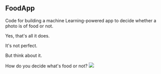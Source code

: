 ## F o o d A p p 

Code for building a machine Learning-powered app to decide whether a photo is of food or not.

Yes, that's all it does.

It's not perfect.

But think about it.

How do you decide what's food or not?
 <img src= "https://github.com/shashankpulijala/FoodApp/assets/16255945/d7f6a110-0aef-4e45-9594-e19eb893559d"/>












 
